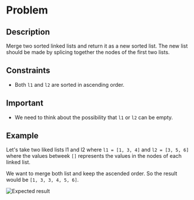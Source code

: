 # Problem
## Description
Merge two sorted linked lists and return it as a new sorted list. The new list should be made by splicing together the nodes of the first two lists.

## Constraints
- Both ```l1``` and ```l2``` are sorted in ascending order.

## Important
- We need to think about the possibility that ```l1``` or ```l2``` can be empty.

## Example
Let's take two liked lists l1 and l2 where ```l1 = [1, 3, 4]``` and ```l2 = [3, 5, 6]``` where the values betweek ```[]``` represents the values in the nodes of each linked list.

We want to merge both list and keep the ascended order. So the result would be ```[1, 3, 3, 4, 5, 6]```.

![Expected result](https://i.imgur.com/rD59T7w.png)
